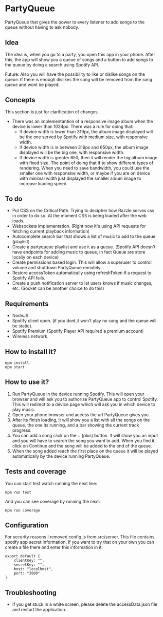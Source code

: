 # PartyQueue

PartyQueue that gives the power to every listener to add songs to the queue without having to ask nobody. 

## Idea

The idea is, when you go to a party, you open this app in your phone. After this, the app will show you a queue of songs and a button to add songs to the queue by doing a search using Spotify API. 

Future: Also you will have the possibility to like or dislike songs on the queue. If there is enough dislikes the song will be removed from the song queue and wont be played.

## Concepts
This section is just for clarification of changes.
- There was an implementantion of a responsive image album when the device is lower than 1024px. There was a rule for doing that:
    - If device width is lower than 319px, the album image displayed will be the one served by Spotify with medium size, with responsive width.
    - If device width is in between 319px and 650px, the album image displayed will be the big one, with responsive width.
    - If device width is greater 650, then it will render the big album image with fixed size.
The point of doing that if to show different types of rendering. When you need to save bandwidth, you could use the smaller one with responsive width, or maybe if you are on device with minimal width just displayed the smaller album image to increase loading speed.

## To do
- Put CSS on the Critical Path. Trying to decipher how Razzle serves css in order to do so. At the moment CSS is being loaded after the web loads.
- Websockets implementation. (Right now it's using API requests for fetching current playback information)
- Autocomplete search bar that shows a list of music to add to the queue (playlist).
- Create a partyqueue playlist and use it as a queue. (Spotify API doesn't have endpoints for adding music to queue, in fact Queue are store locally on each device)
- Create permissions based login. This will allow a superuser to control volume and shutdown PartyQueue remotely.
- Restore accessToken automatically using refreshToken if a request to Spotify API fails.
- Create a push notification server to let users knows if music changes, etc. (Socket can be another choice to do this)

## Requirements
- NodeJS.
- Spotify client open. (if you dont,it won't play no song and the queue will be static).
- Spotify Premium (Spotify Player API required a premium account)
- Wireless network.

## How to install it?
```
npm install
npm start
```

## How to use it?
1) Run PartyQueue in the device running Spotify. This will open your browser and will ask you to authorize PartyQueue app to control Spotify. This will redirect to a device page which will ask you in which device to play music.
2) Open your phone browser and access the url PartyQueue gives you.
3) After its finish loading, it will show you a list with all the songs on the queue, the one its running, and a bar showing the current track progress.
4) You can add a song click on the + (plus) button. It will show you an input and you will have to search the song you want to add. When you find it, click on Continue and the song will be added to the end of the queue.
5) When the song added reach the first place on the queue it will be played automatically by the device running PartyQueue.

## Tests and coverage
You can start test watch running the next line:
```
npm run test
```
And you can see coverage by running the next:
```
npm run coverage
```

## Configuration
For security reasons I removed config.js from src/server. This file contains spotify app secret information.
If you want to try that on your own you can create a file there and enter this information in it:
```
export default {
    clientKey: "",
    secretKey: "",
    host: "localhost",
    port: "3000"
}
```

## Troubleshooting
- If you get stuck in a white screen, please delete the accessData.json file and restart the application.